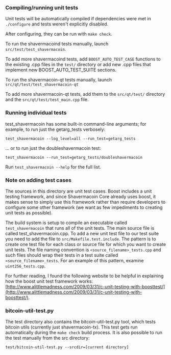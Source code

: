 ### Compiling/running unit tests

Unit tests will be automatically compiled if dependencies were met in `./configure`
and tests weren't explicitly disabled.

After configuring, they can be run with `make check`.

To run the shavermacoind tests manually, launch `src/test/test_shavermacoin`.

To add more shavermacoind tests, add `BOOST_AUTO_TEST_CASE` functions to the existing
.cpp files in the `test/` directory or add new .cpp files that
implement new BOOST_AUTO_TEST_SUITE sections.

To run the shavermacoin-qt tests manually, launch `src/qt/test/test_shavermacoin-qt`

To add more shavermacoin-qt tests, add them to the `src/qt/test/` directory and
the `src/qt/test/test_main.cpp` file.

### Running individual tests

test_shavermacoin has some built-in command-line arguments; for
example, to run just the getarg_tests verbosely:

    test_shavermacoin --log_level=all --run_test=getarg_tests

... or to run just the doubleshavermacoin test:

    test_shavermacoin --run_test=getarg_tests/doubleshavermacoin

Run `test_shavermacoin --help` for the full list.

### Note on adding test cases

The sources in this directory are unit test cases.  Boost includes a
unit testing framework, and since Shavermacoin Core already uses boost, it makes
sense to simply use this framework rather than require developers to
configure some other framework (we want as few impediments to creating
unit tests as possible).

The build system is setup to compile an executable called `test_shavermacoin`
that runs all of the unit tests.  The main source file is called
test_shavermacoin.cpp. To add a new unit test file to our test suite you need 
to add the file to `src/Makefile.test.include`. The pattern is to create 
one test file for each class or source file for which you want to create 
unit tests.  The file naming convention is `<source_filename>_tests.cpp` 
and such files should wrap their tests in a test suite 
called `<source_filename>_tests`. For an example of this pattern, 
examine `uint256_tests.cpp`.

For further reading, I found the following website to be helpful in
explaining how the boost unit test framework works:
[http://www.alittlemadness.com/2009/03/31/c-unit-testing-with-boosttest/](http://www.alittlemadness.com/2009/03/31/c-unit-testing-with-boosttest/).

### bitcoin-util-test.py

The test directory also contains the bitcoin-util-test.py tool, which tests bitcoin utils (currently just shavermacoin-tx). This test gets run automatically during the `make check` build process. It is also possible to run the test manually from the src directory:

```
test/bitcoin-util-test.py --srcdir=[current directory]

```